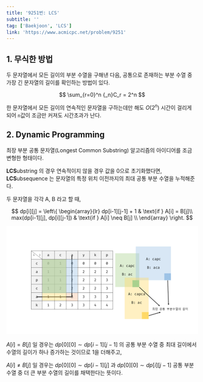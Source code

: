 ```yaml
---
title: '9251번: LCS'
subtitle: ''
tag: ['Baekjoon', 'LCS']
link: 'https://www.acmicpc.net/problem/9251'
---
```


## 1. 무식한 방법

두 문자열에서 모든 길이의 부분 수열을 구해낸 다음, 공통으로 존재하는 부분 수열 중 가장 긴 문자열의 길이를 확인하는 방법이 있다.

$$
\sum_{r=0}^n {_n}C_r = 2^n
$$

한 문자열에서 모든 길이의 연속적인 문자열을 구하는데만 해도 $O(2^n)$ 시간이 걸리게 되어 `n`값이 조금만 커져도 시간초과가 난다.

## 2. Dynamic Programming

최장 부분 공통 문자열(Longest Common Substring) 알고리즘의 아이디어를 조금 변형한 형태이다.

**LCS**ubstring 의 경우 연속적이지 않을 경우 값을 0으로 초기화했다면, **LCS**ubsequence 는 문자열의 특정 위치 이전까지의 최대 공통 부분 수열을 누적해준다.

두 문자열을 각각 A, B 라고 할 때,

$$
dp[i][j] =
\left\{
  \begin{array}{lr}
    dp[i-1][j-1] + 1 & \text{if } A[i] = B[j]\\
    max(dp[i-1][j], dp[i][j-1]) & \text{if } A[i] \neq B[j] \\
  \end{array}
\right.
$$

![LCS](./images/LCS.png)

$A[i] = B[j]$ 일 경우는 $dp[0][0] \sim dp[i-1][j-1]$ 의 공통 부분 수열 중 최대 길이에서 수열의 길이가 하나 증가하는 것이므로 1을 더해주고, 

$A[i] \neq B[j]$ 일 경우는 $dp[0][0] \sim dp[i-1][j]$ 과 $dp[0][0] \sim dp[i][j-1]$ 공통 부분 수열 중 더 큰 부분 수열의 길이를 채택한다는 뜻이다.
